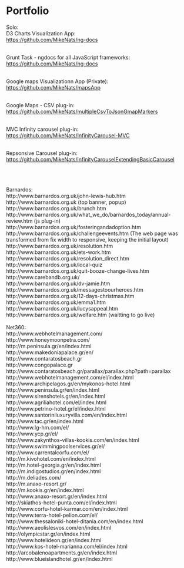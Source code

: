 # Portfolio
Solo: <br/>
D3 Charts Visualization App:<br />
https://github.com/MikeNats/ng-docs <br/><br/>

Grunt Task - ngdocs for all JavaScript frameworks:
https://github.com/MikeNats/ng-docs  <br/><br/>

Google maps Visualizationn App (Private): 
https://github.com/MikeNats/mapsApp <br/><br/>

Google Maps - CSV plug-in: 
https://github.com/MikeNats/multipleCsvToJsonGmapMarkers<br/><br/>

MVC Infinity carousel plug-in:
https://github.com/MikeNats/InfinityCarousel-MVC<br/><br/>

Repsonsive  Carousel plug-in: 
https://github.com/MikeNats/infinityCarouselExtendingBasicCarousel<br/><br/>



 <br/>
  <br/>
Barnardos: <br/>
http://www.barnardos.org.uk/john-lewis-hub.htm <br/>
http://www.barnardos.org.uk (top banner, popup) <br/>
http://www.barnardos.org.uk/brunch.htm <br/>
http://www.barnardos.org.uk/what_we_do/barnardos_today/annual-review.htm (js plug-in) <br/>
http://www.barnardos.org.uk/fosteringandadoption.htm <br/>
http://www.barnardos.org.uk/challengeevents.htm (The web page was transformed from fix width to responsive, keeping the initial layout) <br/>
http://www.barnardos.org.uk/resolution.htm <br/>
http://www.barnardos.org.uk/ets-work.htm <br/>
http://www.barnardos.org.uk/resolution_direct.htm <br/>
http://www.barnardos.org.uk/local-quiz <br/>
http://www.barnardos.org.uk/quit-booze-change-lives.htm <br/>
http://www.carebandb.org.uk/ <br/>
http://www.barnardos.org.uk/dv-jamie.htm <br/>
http://www.barnardos.org.uk/messagestoourheroes.htm <br/>
http://www.barnardos.org.uk/12-days-christmas.htm <br/>
http://www.barnardos.org.uk/emma1.htm <br/>
http://www.barnardos.org.uk/lucysappeal.htm <br/>
http://www.barnardos.org.uk/welfare.htm (waitting to go live)

 <br/>
 <br/>
Net360: <br/>
http://www.webhotelmanagement.com/ <br/>
http://www.honeymoonpetra.com/  <br/>
http://m.peninsula.gr/en/index.html <br/>
http://www.makedoniapalace.gr/en/ <br/>
http://www.contaratosbeach.gr <br/>
http://www.congopalace.gr <br/>
http://www.contaratosbeach.gr/parallax/parallax.php?path=parallax  <br/>
http://www.webhotelmanagement.com/el/index.html <br/>
http://www.archipelagos.gr/en/mykonos-hotel.html <br/>
http://www.peninsula.gr/en/index.html <br/>
http://www.sirenshotels.gr/en/index.html <br/>
http://www.agriliahotel.com/el/index.html <br/>
http://www.petrino-hotel.gr/el/index.html <br/>
http://www.santoriniluxuryvilla.com/en/index.html <br/>
http://www.tac.gr/en/index.html <br/>
http://www.lg-hm.com/el/ <br/>
http://www.ycp.gr/el/ <br/>
http://www.zakynthos-villas-kookis.com/en/index.html <br/>
http://www.swimmingpoolservices.gr/el/ <br/>
http://www.carrentalcorfu.com/el/ <br/>
http://m.kivohotel.com/en/index.html <br/>
http://m.hotel-georgia.gr/en/index.html <br/>
http://m.indigostudios.gr/en/index.html <br/>
http://m.deliades.com/ <br/>
http://m.anaxo-resort.gr/ <br/>
http://m.kookis.gr/en/index.html <br/>
http://www.anaxo-resort.gr/en/index.html <br/>
http://skiathos-hotel-punta.com/el/index.html <br/>
http://www.corfu-hotel-karmar.com/en/index.html <br/>
http://www.terra-hotel-pelion.com/el/ <br/>
http://www.thessaloniki-hotel-ditania.com/en/index.html <br/>
http://www.aeolislesvos.com/en/index.html <br/>
http://olympicstar.gr/en/index.html <br/>
http://www.hotelideon.gr/en/index.html <br/>
http://www.kos-hotel-marianna.com/el/index.html <br/>
http://arcobalenoapartments.gr/en/index.html <br/>
http://www.blueislandhotel.gr/en/index.html <br/>
